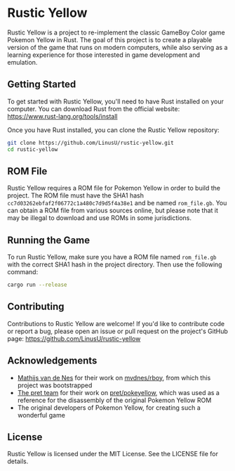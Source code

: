 # Rustic Yellow

Rustic Yellow is a project to re-implement the classic GameBoy Color game Pokemon Yellow in Rust. The goal of this project is to create a playable version of the game that runs on modern computers, while also serving as a learning experience for those interested in game development and emulation.

## Getting Started

To get started with Rustic Yellow, you'll need to have Rust installed on your computer. You can download Rust from the official website: https://www.rust-lang.org/tools/install

Once you have Rust installed, you can clone the Rustic Yellow repository:

```sh
git clone https://github.com/LinusU/rustic-yellow.git
cd rustic-yellow
```

## ROM File

Rustic Yellow requires a ROM file for Pokemon Yellow in order to build the project. The ROM file must have the SHA1 hash `cc7d03262ebfaf2f06772c1a480c7d9d5f4a38e1` and be named `rom_file.gb`. You can obtain a ROM file from various sources online, but please note that it may be illegal to download and use ROMs in some jurisdictions.

## Running the Game

To run Rustic Yellow, make sure you have a ROM file named `rom_file.gb` with the correct SHA1 hash in the project directory. Then use the following command:

```sh
cargo run --release
```

## Contributing

Contributions to Rustic Yellow are welcome! If you'd like to contribute code or report a bug, please open an issue or pull request on the project's GitHub page: https://github.com/LinusU/rustic-yellow

## Acknowledgements

- [Mathijs van de Nes](https://github.com/mvdnes) for their work on [mvdnes/rboy](https://github.com/mvdnes/rboy), from which this project was bootstrapped
- [The pret team](https://github.com/orgs/pret/people) for their work on [pret/pokeyellow](https://github.com/pret/pokeyellow), which was used as a reference for the disassembly of the original Pokemon Yellow ROM
- The original developers of Pokemon Yellow, for creating such a wonderful game

## License

Rustic Yellow is licensed under the MIT License. See the LICENSE file for details.
